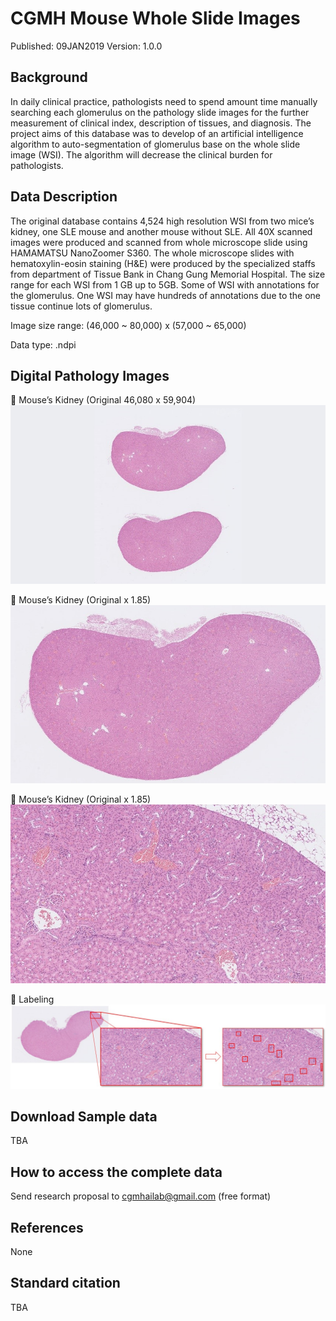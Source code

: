 # CGMH Mouse Whole Slide Images
Published: 09JAN2019 Version: 1.0.0

## Background
In daily clinical practice, pathologists need to spend amount time manually searching each glomerulus on the pathology slide images for the further measurement of clinical index, description of tissues, and diagnosis. The project aims of this database was to develop of an artificial intelligence algorithm to auto-segmentation of glomerulus base on the whole slide image (WSI). The algorithm will decrease the clinical burden for pathologists.

## Data Description
The original database contains 4,524 high resolution WSI from two mice’s kidney, one SLE mouse and another mouse without SLE. All 40X scanned images were produced and scanned from whole microscope slide using HAMAMATSU NanoZoomer S360. The whole microscope slides with hematoxylin-eosin staining (H&E) were produced by the specialized staffs from department of Tissue Bank in Chang Gung Memorial Hospital. The size range for each WSI from 1 GB up to 5GB. Some of WSI with annotations for the glomerulus. One WSI may have hundreds of annotations due to the one tissue continue lots of glomerulus.

Image size range: (46,000 ~ 80,000) x (57,000 ~ 65,000)

Data type: .ndpi

## Digital Pathology Images
	Mouse’s Kidney (Original 46,080 x 59,904)
![Image](https://github.com/cgmhai00/Database/blob/master/original.jpg)

	Mouse’s Kidney (Original x 1.85)
![Image2](https://github.com/cgmhai00/Database/blob/master/original_v2.jpg)

	Mouse’s Kidney (Original x 1.85)
![Image3](https://github.com/cgmhai00/Database/blob/master/original_v3.jpg)

	Labeling
![Image4](https://github.com/cgmhai00/Database/blob/master/original_labeling.jpg)

## Download Sample data
TBA

## How to access the complete data
Send research proposal to cgmhailab@gmail.com (free format)

## References
None

## Standard citation
TBA
